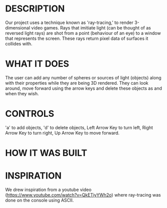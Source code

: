 
# DESCRIPTION
Our project uses a technique known as 'ray-tracing,' to render 3-dimensional video games.
Rays that imitiate light (can be thought of as reversed light rays) are shot from a point (behaviour of an eye) to a window that represents the screen.
These rays return pixel data of surfaces it collides with.

# WHAT IT DOES
The user can add any number of spheres or sources of light (objects) along with their properties while they are being 3D rendered.
They can look around, move forward using the arrow keys and delete these objects as and when they wish.

# CONTROLS
'a' to add objects,
'd' to delete objects,
Left Arrow Key to turn left,
Right Arrow Key to turn right,
Up Arrow Key to move forward.

# HOW IT WAS BUILT


# INSPIRATION
We drew inspiration from a youtube video (https://www.youtube.com/watch?v=QkETiyYWh2o) where ray-tracing was done on the console using ASCII.



